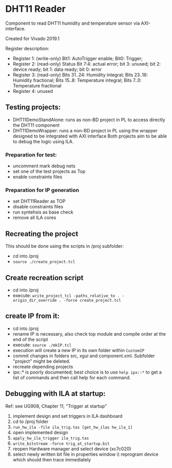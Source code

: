 # DHT11 Reader
Component to read DHT11 humidity and temperature sensor via AXI-interface. 

Created for Vivado 2019.1

Register description:
- Register 1: (write-only) Bit1: AutoTrigger enable; Bit0: Trigger; 
- Register 2: (read-only) Status Bit 7:4: actual error; bit 3: unused; bit 2: device ready; bit 1: data ready; bit 0: error
- Register 3: (read-only) Bits 31..24: Humidity integral; Bits 23..16: Humidity fractional; Bits 15..8:  Temperature integral; Bits  7..0:  Temperature fractional
- Register 4: unused

## Testing projects:
- DHT11DemoStandAlone: runs as non-BD project in PL to access directly the DHT11 component
- DHT11DemoWrapper: runs a non-BD project in PL using the wrapper designed to be integrated with AXI interface
Both projects aim to be able to debug the logic using ILA. 

### Preparation for test:
- uncomment mark debug nets
- set one of the test projects as Top
- enable constraints files

### Preparation for IP generation
- set DHT11Reader as TOP
- disable constraints files
- run syntehsis as base check
- remove all ILA cores

## Recreating the project
This should be done using the scripts in /proj subfolder:
- cd into <project folder>/proj
- `source ./create_project.tcl`

## Create recreation script
- cd into <project folder>/proj
- execute: `write_project_tcl -paths_relative_to . -origin_dir_override . -force create_project.tcl`

## create IP from it:
- cd into <project folder>/proj
- rename IP is necessary, also check top module and compile order at the end of the script
- execute: `source ./mkIP.tcl`
- execution will create a new IP in its own folder within `CustomIP`
- commit changes in folders src, xgui and component.xml. Subfolder "project" might be deleted.
- recreate depending projects
- ipx::* is poorly documented; best choice is to use `help ipx::*` to get a list of commands and then call help for each command.

## Debugging with ILA at startup:
Ref: see UG908, Chapter 11, "Trigger at startup"

1. implement design and set triggers in ILA dashboard
2. cd to /proj folder
3. `run_hw_ila -file ila_trig.tas [get_hw_ilas hw_ila_1]`
4. open implemented design
5. `apply_hw_ila_trigger ila_trig.tas`
6. `write_bitstream -force trig_at_startup.bit`
7. reopen Hardware manager and select device (xc7c020)
8. select newly written bit file in properties window
i) reprogram device which should then trace immediately
